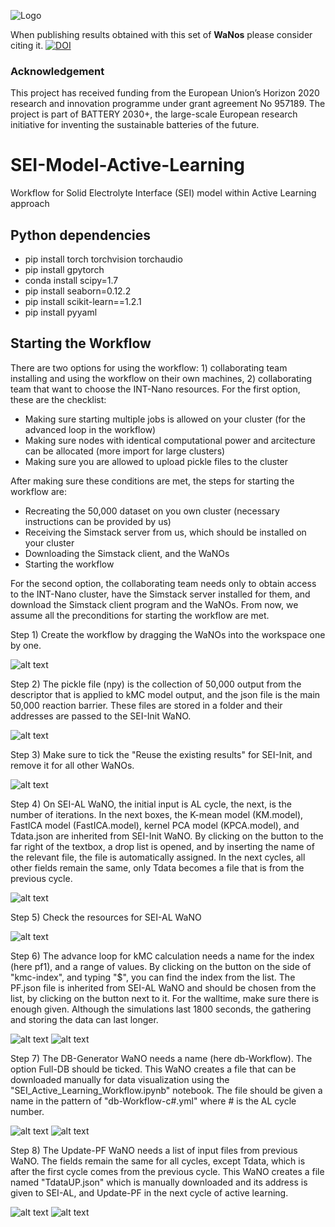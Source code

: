 
![Logo](logo.png)

When publishing results obtained with this set of **WaNos** please consider citing it. [![DOI](https://zenodo.org/badge/440164995.svg)](https://zenodo.org/badge/latestdoi/440164995)



### Acknowledgement
This project has received funding from the European Union’s Horizon 2020 research and innovation programme under grant agreement No 957189. The project is part of BATTERY 2030+, the large-scale European research initiative for inventing the sustainable batteries of the future.

# SEI-Model-Active-Learning
Workflow for Solid Electrolyte Interface (SEI) model within Active Learning approach

## Python dependencies

* pip install torch torchvision torchaudio
* pip install gpytorch
* conda install scipy=1.7
* pip install seaborn=0.12.2
* pip install scikit-learn==1.2.1
* pip install pyyaml

## Starting the Workflow
There are two options for using the workflow: 1) collaborating team installing and using the workflow on their own machines, 2) collaborating team that want to choose the INT-Nano resources.
For the first option, these are the checklist: 
 - Making sure starting multiple jobs is allowed on your cluster (for the advanced loop in the workflow)
 - Making sure nodes with identical computational power and arcitecture can be allocated (more import for large clusters)
 - Making sure you are allowed to upload pickle files to the cluster
 
After making sure these conditions are met, the steps for starting the workflow are:
 - Recreating the 50,000 dataset on you own cluster (necessary instructions can be provided by us)
 - Receiving the Simstack server from us, which should be installed on your cluster
 - Downloading the Simstack client, and the WaNOs
 - Starting the workflow

For the second option, the collaborating team needs only to obtain access to the INT-Nano cluster, have the Simstack server installed for them, and download the Simstack client program and the WaNOs.
From now, we assume all the preconditions for starting the workflow are met. 

Step 1) Create the workflow by dragging the WaNOs into the workspace one by one.

![alt text](doc/image.png)

Step 2) The pickle file (npy) is the collection of 50,000 output from the descriptor that is applied to kMC model output, and the json file is the main 50,000 reaction barrier. These files are stored in a folder and their addresses are passed to the SEI-Init WaNO. 

![alt text](doc/image2.png)

Step 3) Make sure to tick the "Reuse the existing results" for SEI-Init, and remove it for all other WaNOs.

![alt text](doc/image3.png)

Step 4) On SEI-AL WaNO, the initial input is AL cycle, the next, is the number of iterations. In the next boxes, the K-mean model (KM.model), FastICA model (FastICA.model), kernel PCA model (KPCA.model), and Tdata.json are inherited from SEI-Init WaNO. By clicking on the button to the far right of the textbox, a drop list is opened, and by inserting the name of the relevant file, the file is automatically assigned. In the next cycles, all other fields remain the same, only Tdata becomes a file that is from the previous cycle.

![alt text](doc/image4.png)

Step 5) Check the resources for SEI-AL WaNO

![alt text](doc/image5.png)

Step 6) The advance loop for kMC calculation needs a name for the index (here pf1), and a range of values. By clicking on the button on the side of "kmc-index", and typing "$", you can find the index from the list.
The PF.json file is inherited from SEI-AL WaNO and should be chosen from the list, by clicking on the button next to it. For the walltime, make sure there is enough given. Although the simulations last 1800 seconds, the gathering and storing the data can last longer.

![alt text](doc/image6.png)
![alt text](doc/image7.png)

Step 7) The DB-Generator WaNO needs a name (here db-Workflow). The option Full-DB should be ticked. This WaNO creates a file that can be downloaded manually for data visualization using the "SEI_Active_Learning_Workflow.ipynb" notebook. The file should be given a name in the pattern of "db-Workflow-c#.yml" where # is the AL cycle number.

![alt text](doc/image8.png)
![alt text](doc/image10.png)


Step 8) The Update-PF WaNO needs a list of input files from previous WaNO. The fields remain the same for all cycles, except Tdata, which is after the first cycle comes from the previous cycle. This WaNO creates a file named "TdataUP.json" which is manually downloaded and its address is given to SEI-AL, and Update-PF in the next cycle of active learning.

![alt text](doc/image9.png)
![alt text](doc/image11.png)





